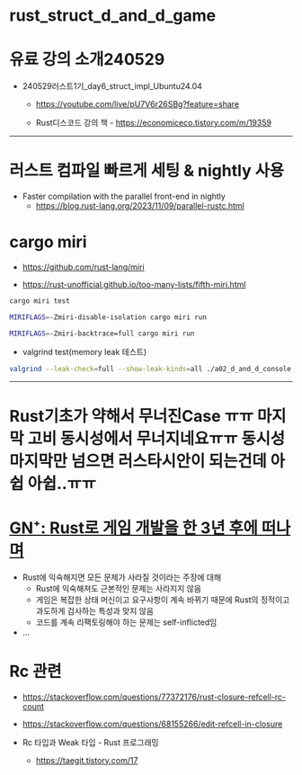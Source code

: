 # rust_struct_d_and_d_game

# 유료 강의 소개240529
- 240529러스트1기_day6_struct_impl_Ubuntu24.04
  - https://youtube.com/live/pU7V6r26SBg?feature=share

  - Rust디스코드 강의 책 - https://economiceco.tistory.com/m/19359


<hr> 

# 러스트 컴파일 빠르게 세팅 & nightly 사용
- Faster compilation with the parallel front-end in nightly
  - https://blog.rust-lang.org/2023/11/09/parallel-rustc.html


# cargo miri
- https://github.com/rust-lang/miri

- https://rust-unofficial.github.io/too-many-lists/fifth-miri.html

```bash
cargo miri test
```


```bash
MIRIFLAGS=-Zmiri-disable-isolation cargo miri run  
```

```bash
MIRIFLAGS=-Zmiri-backtrace=full cargo miri run
```

- valgrind test(memory leak 테스트)

```bash
valgrind --leak-check=full --show-leak-kinds=all ./a02_d_and_d_console
```

<hr>

# Rust기초가 약해서 무너진Case ㅠㅠ 마지막 고비 동시성에서 무너지네요ㅠㅠ 동시성 마지막만 넘으면 러스타시안이 되는건데 아쉽 아쉽..ㅠㅠ

# **[GN⁺: Rust로 게임 개발을 한 3년 후에 떠나며](<https://news.hada.io/topic?id=14521&utm_source=discord&utm_medium=bot&utm_campaign=1480>)**
- Rust에 익숙해지면 모든 문제가 사라질 것이라는 주장에 대해  
  - Rust에 익숙해져도 근본적인 문제는 사라지지 않음  
  - 게임은 복잡한 상태 머신이고 요구사항이 계속 바뀌기 때문에 Rust의 정적이고 과도하게 검사하는 특성과 맞지 않음  
  - 코드를 계속 리팩토링해야 하는 문제는 self-inflicted임  
- ...

# Rc 관련
- https://stackoverflow.com/questions/77372176/rust-closure-refcell-rc-count
- https://stackoverflow.com/questions/68155266/edit-refcell-in-closure

- Rc 타입과 Weak 타입 - Rust 프로그래밍
  - https://taegit.tistory.com/17

